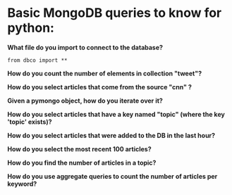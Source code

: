 # Basic MongoDB queries to know for python:

**What file do you import to connect to the database?**

```
from dbco import **
```

**How do you count the number of elements in collection "tweet"?**

**How do you select articles that come from the source "cnn" ?**

**Given a pymongo object, how do you iterate over it?**

**How do you select articles that have a key named "topic" (where the key 'topic' exists)?**

**How do you select articles that were added to the DB in the last hour?**

**How do you select the most recent 100 articles?**

**How do you find the number of articles in a topic?**

**How do you use aggregate queries to count the number of articles per keyword?**

